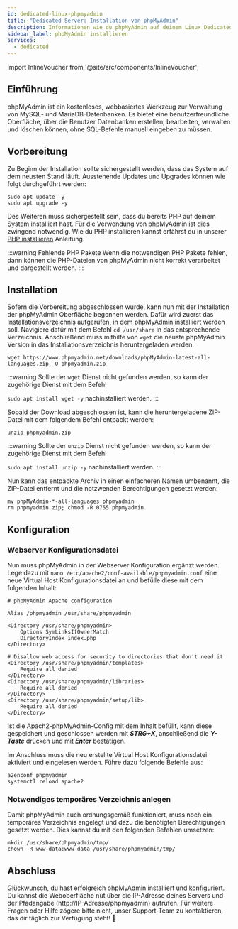 ```yaml
---
id: dedicated-linux-phpmyadmin
title: "Dedicated Server: Installation von phpMyAdmin"
description: Informationen wie du phpMyAdmin auf deinem Linux Dedicated Server von ZAP-Hosting installieren und einrichten kannst - ZAP-Hosting.com Dokumentation
sidebar_label: phpMyAdmin installieren
services:
  - dedicated
---
```


import InlineVoucher from '@site/src/components/InlineVoucher';

## Einführung

phpMyAdmin ist ein kostenloses, webbasiertes Werkzeug zur Verwaltung von MySQL- und MariaDB-Datenbanken. Es bietet eine benutzerfreundliche Oberfläche, über die Benutzer Datenbanken erstellen, bearbeiten, verwalten und löschen können, ohne SQL-Befehle manuell eingeben zu müssen.

<InlineVoucher />

## Vorbereitung

Zu Beginn der Installation sollte sichergestellt werden, dass das System auf dem neusten Stand läuft. Ausstehende Updates und Upgrades können wie folgt durchgeführt werden:


```
sudo apt update -y
sudo apt upgrade -y
```

Des Weiteren muss sichergestellt sein, dass du bereits PHP auf deinem System installiert hast. Für die Verwendung von phpMyAdmin ist dies zwingend notwendig. Wie du PHP installieren kannst erfährst du in unserer [PHP installieren](dedicated-linux-php.md) Anleitung. 

:::warning Fehlende PHP Pakete
Wenn die notwendigen PHP Pakete fehlen, dann können die PHP-Dateien von phpMyAdmin nicht korrekt verarbeitet und dargestellt werden. 
:::

## Installation

Sofern die Vorbereitung abgeschlossen wurde, kann nun mit der Installation der phpMyAdmin Oberfläche begonnen werden. Dafür wird zuerst das Installationsverzeichnis aufgerufen, in dem phpMyAdmin installiert werden soll. 
Navigiere dafür mit dem Befehl  `cd /usr/share` in das entsprechende Verzeichnis. Anschließend muss mithilfe von `wget` die neuste phpMyAdmin Version in das Installationsverzeichnis heruntergeladen werden:

```
wget https://www.phpmyadmin.net/downloads/phpMyAdmin-latest-all-languages.zip -O phpmyadmin.zip
```

:::warning
Sollte der `wget` Dienst nicht gefunden werden, so kann der zugehörige Dienst mit dem Befehl

 `sudo apt install wget -y` nachinstalliert werden. 
:::

Sobald der Download abgeschlossen ist, kann die heruntergeladene ZIP-Datei mit dem folgendem Befehl entpackt werden: 

```
unzip phpmyadmin.zip
```
:::warning
Sollte der `unzip` Dienst nicht gefunden werden, so kann der zugehörige Dienst mit dem Befehl

 `sudo apt install unzip -y` nachinstalliert werden. 
:::

Nun kann das entpackte Archiv in einen einfacheren Namen umbenannt, die ZIP-Datei entfernt und die notzwenden Berechtigungen gesetzt werden: 

```
mv phpMyAdmin-*-all-languages phpmyadmin
rm phpmyadmin.zip; chmod -R 0755 phpmyadmin
```



## Konfiguration

###  Webserver Konfigurationsdatei
Nun muss phpMyAdmin in der Webserver Konfiguration ergänzt werden. Lege dazu mit `nano /etc/apache2/conf-available/phpmyadmin.conf` eine neue 
Virtual Host Konfigurationsdatei an und befülle diese mit dem folgenden Inhalt:

```
# phpMyAdmin Apache configuration

Alias /phpmyadmin /usr/share/phpmyadmin

<Directory /usr/share/phpmyadmin>
    Options SymLinksIfOwnerMatch
    DirectoryIndex index.php
</Directory>

# Disallow web access for security to directories that don't need it
<Directory /usr/share/phpmyadmin/templates>
    Require all denied
</Directory>
<Directory /usr/share/phpmyadmin/libraries>
    Require all denied
</Directory>
<Directory /usr/share/phpmyadmin/setup/lib>
    Require all denied
</Directory>
```

Ist die Apach2-phpMyAdmin-Config mit dem Inhalt befüllt, kann diese gespeichert und geschlossen werden mit ***STRG+X***, anschließend die ***Y-Taste*** drücken und mit ***Enter*** bestätigen.

Im Anschluss muss die neu erstellte Virtual Host Konfigurationsdatei aktiviert und eingelesen werden. Führe dazu folgende Befehle aus:

```
a2enconf phpmyadmin
systemctl reload apache2
```



### Notwendiges temporäres Verzeichnis anlegen

Damit phpMyAdmin auch ordnungsgemäß funktioniert, muss  noch ein temporäres Verzeichnis angelegt und dazu die benötigten Berechtigungen gesetzt werden. Dies kannst du mit den folgenden Befehlen umsetzen: 

```
mkdir /usr/share/phpmyadmin/tmp/
chown -R www-data:www-data /usr/share/phpmyadmin/tmp/
```

## Abschluss

Glückwunsch, du hast erfolgreich phpMyAdmin installiert und konfiguriert. Du kannst die Weboberfläche nut über die IP-Adresse deines Servers und der Pfadangabe (http://IP-Adresse/phpmyadmin) aufrufen. Für weitere Fragen oder Hilfe zögere bitte nicht, unser Support-Team zu kontaktieren, das dir täglich zur Verfügung steht! 🙂
